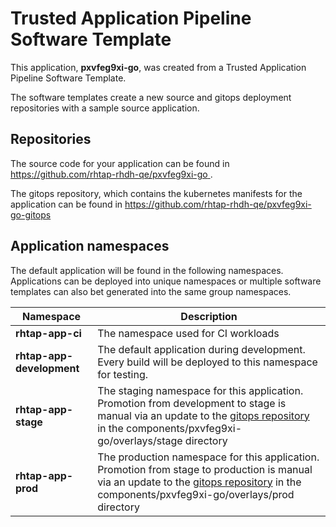 # Trusted Application Pipeline Software Template

This application, **pxvfeg9xi-go**, was created from a Trusted Application Pipeline Software Template.

The software templates create a new source and gitops deployment repositories with a sample source application. 

## Repositories

The source code for your application can be found in [https://github.com/rhtap-rhdh-qe/pxvfeg9xi-go ](https://github.com/rhtap-rhdh-qe/pxvfeg9xi-go ).
 
The gitops repository, which contains the kubernetes manifests for the application can be found in 
[https://github.com/rhtap-rhdh-qe/pxvfeg9xi-go-gitops ](https://github.com/rhtap-rhdh-qe/pxvfeg9xi-go-gitops ) 

## Application namespaces 

The default application will be found in the following namespaces. Applications can be deployed into unique namespaces or multiple software templates can also bet generated into the same group namespaces.  

|  Namespace   |  Description   |  
| -------- | -------- |
| **rhtap-app-ci** | The namespace used for CI workloads |
| **rhtap-app-development** | The default application during development. Every build will be deployed to this namespace for testing. |
| **rhtap-app-stage** | The staging namespace for this application. Promotion from development to stage is manual via an update to the [gitops repository](https://github.com/rhtap-rhdh-qe/pxvfeg9xi-go-gitops ) in the components/pxvfeg9xi-go/overlays/stage directory |
| **rhtap-app-prod** | The production namespace for this application. Promotion from stage to production is manual via an update to the [gitops repository](https://github.com/rhtap-rhdh-qe/pxvfeg9xi-go-gitops ) in the components/pxvfeg9xi-go/overlays/prod directory |